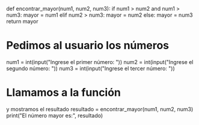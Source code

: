 def encontrar_mayor(num1, num2, num3):
  if num1 > num2 and num1 > num3:
    mayor = num1
  elif num2 > num3:
    mayor = num2
  else:
    mayor = num3
  return mayor

# Pedimos al usuario los números
num1 = int(input("Ingrese el primer número: "))
num2 = int(input("Ingrese el segundo número: "))
num3 = int(input("Ingrese el tercer número: "))

# Llamamos a la función   
 y mostramos el resultado
resultado = encontrar_mayor(num1, num2, num3)
print("El número mayor es:", resultado)
